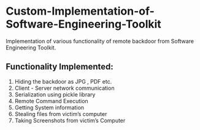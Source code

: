 # Custom-Implementation-of-Software-Engineering-Toolkit
Implementation of various functionality of remote backdoor from Software Engineering Toolkit. 

## Functionality Implemented:

1. Hiding the backdoor as JPG , PDF etc.
2. Client - Server network communication
3. Serialization using pickle library
4. Remote Command Execution
5. Getting System information
6. Stealing files from victim’s computer
7. Taking Screenshots from victim’s Computer
